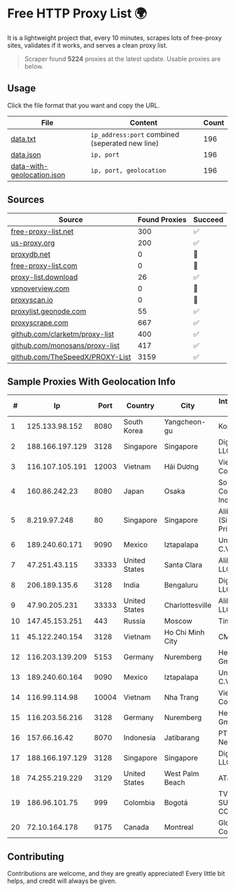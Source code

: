 
# Free HTTP Proxy List 🌍

It is a lightweight project that, every 10 minutes, scrapes lots of free-proxy sites, validates if it works, and serves a clean proxy list.


> Scraper found **5224** proxies at the latest update. Usable proxies are below.

## Usage

Click the file format that you want and copy the URL.


|File|Content|Count|
|----|-------|-----|
|[data.txt](https://raw.githubusercontent.com/themiralay/Proxy-List-World/master/data.txt)|`ip_address:port` combined (seperated new line)|196|
|[data.json](https://raw.githubusercontent.com/themiralay/Proxy-List-World/master/data.json)|`ip, port`|196|
|[data-with-geolocation.json](https://raw.githubusercontent.com/themiralay/Proxy-List-World/master/data-with-geolocation.json)|`ip, port, geolocation`|196|

## Sources

|Source|Found Proxies|Succeed|
|------|-------------|-------|
|[free-proxy-list.net](https://free-proxy-list.net)|300|✅|
|[us-proxy.org](https://www.us-proxy.org)|200|✅|
|[proxydb.net](http://proxydb.net)|0|🚫|
|[free-proxy-list.com](https://free-proxy-list.com/?page=&port=&type%5B%5D=http&type%5B%5D=https&up_time=0&search=Search)|0|🚫|
|[proxy-list.download](https://www.proxy-list.download/HTTP)|26|✅|
|[vpnoverview.com](https://vpnoverview.com/privacy/anonymous-browsing/free-proxy-servers)|0|🚫|
|[proxyscan.io](https://www.proxyscan.io)|0|🚫|
|[proxylist.geonode.com](https://proxylist.geonode.com/api/proxy-list?limit=300&page=1&sort_by=lastChecked&sort_type=desc&protocols=http,https)|55|✅|
|[proxyscrape.com](https://api.proxyscrape.com/v2/?request=displayproxies&protocol=http&timeout=10000&country=all&ssl=all&anonymity=all)|667|✅|
|[github.com/clarketm/proxy-list](https://raw.githubusercontent.com/clarketm/proxy-list/master/proxy-list-raw.txt)|400|✅|
|[github.com/monosans/proxy-list](https://raw.githubusercontent.com/monosans/proxy-list/main/proxies/http.txt)|417|✅|
|[github.com/TheSpeedX/PROXY-List](https://raw.githubusercontent.com/TheSpeedX/PROXY-List/master/http.txt)|3159|✅|


## Sample Proxies With Geolocation Info

|#|Ip|Port|Country|City|Internet Service Provider|
|-|--|----|-------|----|-------------------------|
|1|125.133.98.152|8080|South Korea|Yangcheon-gu|Korea Telecom|
|2|188.166.197.129|3128|Singapore|Singapore|DigitalOcean, LLC|
|3|116.107.105.191|12003|Vietnam|Hải Dương|Viettel Corporation|
|4|160.86.242.23|8080|Japan|Osaka|Sony Network Communications Inc|
|5|8.219.97.248|80|Singapore|Singapore|Alibaba Cloud (Singapore) Private Limited|
|6|189.240.60.171|9090|Mexico|Iztapalapa|Uninet S.A. de C.V.|
|7|47.251.43.115|33333|United States|Santa Clara|Alibaba Cloud LLC|
|8|206.189.135.6|3128|India|Bengaluru|DigitalOcean, LLC|
|9|47.90.205.231|33333|United States|Charlottesville|Alibaba.com LLC|
|10|147.45.153.251|443|Russia|Moscow|TimeWeb Ltd.|
|11|45.122.240.154|3128|Vietnam|Ho Chi Minh City|CMCTELECOM|
|12|116.203.139.209|5153|Germany|Nuremberg|Hetzner Online GmbH|
|13|189.240.60.164|9090|Mexico|Iztapalapa|Uninet S.A. de C.V.|
|14|116.99.114.98|10004|Vietnam|Nha Trang|Viettel Corporation|
|15|116.203.56.216|3128|Germany|Nuremberg|Hetzner Online GmbH|
|16|157.66.16.42|8070|Indonesia|Jatibarang|PT Mitra Mandiri Network|
|17|188.166.197.129|3128|Singapore|Singapore|DigitalOcean, LLC|
|18|74.255.219.229|3129|United States|West Palm Beach|AT&T Corp.|
|19|186.96.101.75|999|Colombia|Bogotá|TV AZTECA SUCURSAL COLOMBIA|
|20|72.10.164.178|9175|Canada|Montreal|GloboTech Communications|



## Contributing

Contributions are welcome, and they are greatly appreciated! Every
little bit helps, and credit will always be given.

